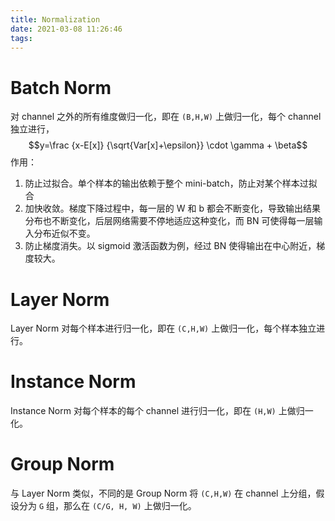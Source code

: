 ```yaml
---
title: Normalization
date: 2021-03-08 11:26:46
tags:
---
```


# Batch Norm
对 channel 之外的所有维度做归一化，即在 `(B,H,W)` 上做归一化，每个 channel 独立进行，
$$y=\frac {x-E[x]} {\sqrt{Var[x]+\epsilon}} \cdot \gamma + \beta$$
作用：
1. 防止过拟合。单个样本的输出依赖于整个 mini-batch，防止对某个样本过拟合
2. 加快收敛。梯度下降过程中，每一层的 W 和 b 都会不断变化，导致输出结果分布也不断变化，后层网络需要不停地适应这种变化，而 BN 可使得每一层输入分布近似不变。
3. 防止梯度消失。以 sigmoid 激活函数为例，经过 BN 使得输出在中心附近，梯度较大。

# Layer Norm
Layer Norm 对每个样本进行归一化，即在 `(C,H,W)` 上做归一化，每个样本独立进行。

# Instance Norm
Instance Norm 对每个样本的每个 channel 进行归一化，即在 `(H,W)` 上做归一化。

# Group Norm
与 Layer Norm 类似，不同的是 Group Norm 将 `(C,H,W)` 在 channel 上分组，假设分为 `G` 组，那么在 `(C/G, H, W)` 上做归一化。

